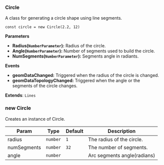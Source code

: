 <a name="Circle"></a>

### Circle 
A class for generating a circle shape using line segments.

```
const circle = new Circle(2.2, 12)
```

**Parameters**
* **Radius(`NumberParameter`):** Radius of the circle.
* **Angle(`NumberParameter`):** Number of segments used to build the circle.
* **NumSegments(`NumberParameter`):** Segments angle in radiants.

**Events**
* **geomDataChanged:** Triggered when the radius of the circle is changed.
* **geomDataTopologyChanged:** Triggered when the angle or the segments of the circle changes.


**Extends**: <code>Lines</code>  
<a name="new_Circle_new"></a>

### new Circle
Creates an instance of Circle.


| Param | Type | Default | Description |
| --- | --- | --- | --- |
| radius | <code>number</code> | <code>1</code> | The radius of the circle. |
| numSegments | <code>number</code> | <code>32</code> | The number of segments. |
| angle | <code>number</code> |  | Arc segments angle(radians) |

